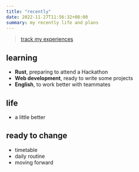```yaml
---
title: "recently"
date: 2022-11-27T11:56:32+08:00
summary: my recently life and plans
---
```


> [track my experiences](my-experiences.md)

## learning

- **Rust**, preparing to attend a Hackathon
- **Web development**, ready to write some projects
- **English**, to work better with teammates

## life

- a little better

## ready to change

- timetable
- daily routine
- moving forward

